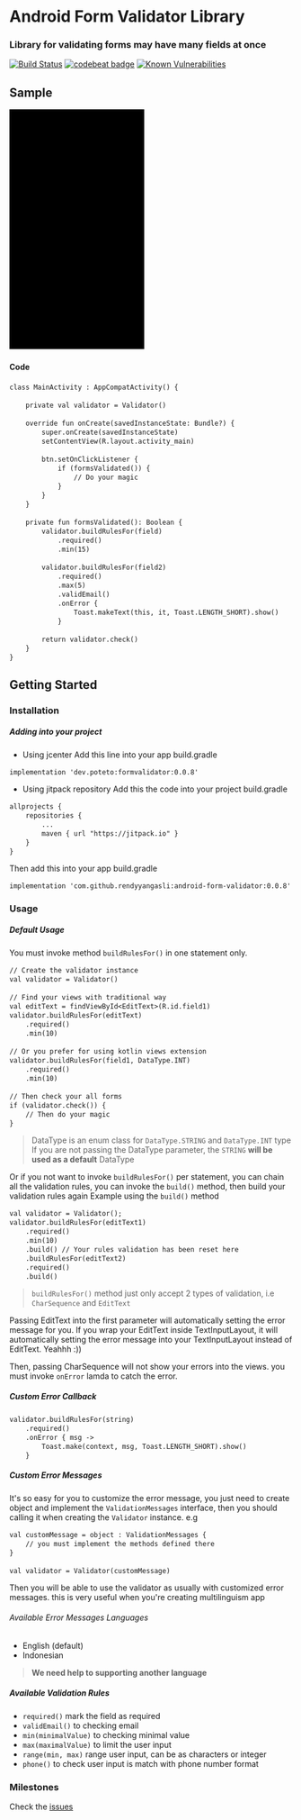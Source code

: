 # Android Form Validator Library
### Library for validating forms may have many fields at once

[![Build Status](https://travis-ci.org/rendyyangasli/android-form-validator.svg?branch=master)](https://travis-ci.org/rendyyangasli/android-form-validator)
[![codebeat badge](https://codebeat.co/badges/dbc9d2b3-09aa-46e2-878b-933a85d620c9)](https://codebeat.co/projects/github-com-rendyyangasli-android-form-validator-master)
[![Known Vulnerabilities](https://snyk.io/test/github/rendyyangasli/android-form-validator/badge.svg?targetFile=form-validator%2Fbuild.gradle)](https://snyk.io/test/github/rendyyangasli/android-form-validator?targetFile=form-validator%2Fbuild.gradle)

## Sample

![](asset/demo.gif)

#### Code 
```
class MainActivity : AppCompatActivity() {

    private val validator = Validator()

    override fun onCreate(savedInstanceState: Bundle?) {
        super.onCreate(savedInstanceState)
        setContentView(R.layout.activity_main)

        btn.setOnClickListener {
            if (formsValidated()) {
                // Do your magic
            }
        }
    }

    private fun formsValidated(): Boolean {
        validator.buildRulesFor(field)
            .required()
            .min(15)

        validator.buildRulesFor(field2)
            .required()
            .max(5)
            .validEmail()
            .onError {
                Toast.makeText(this, it, Toast.LENGTH_SHORT).show()
            }

        return validator.check()
    }
}
```

## Getting Started
### Installation

##### Adding into your project
 * Using jcenter 
 Add this line into your app build.gradle
```
implementation 'dev.poteto:formvalidator:0.0.8'
```

 * Using jitpack repository
 Add this the code into your project build.gradle 
```
allprojects {
    repositories {
        ...
        maven { url "https://jitpack.io" }
    }
}
```
Then  add this into your app build.gradle
```
implementation 'com.github.rendyyangasli:android-form-validator:0.0.8'
```


### Usage
##### Default Usage

You must invoke method `buildRulesFor()` in one statement only.

``` 
// Create the validator instance
val validator = Validator()

// Find your views with traditional way
val editText = findViewById<EditText>(R.id.field1)
validator.buildRulesFor(editText)
    .required()
    .min(10)
        
// Or you prefer for using kotlin views extension
validator.buildRulesFor(field1, DataType.INT)
    .required()
    .min(10)

// Then check your all forms 
if (validator.check()) {
    // Then do your magic
}
```

> DataType is an enum class for `DataType.STRING` and `DataType.INT` type 
> If you are not passing the DataType parameter, the `STRING` **will be used as a default** DataType

Or if you not want to invoke `buildRulesFor()` per statement, you can chain all the validation rules, you can invoke the `build()` method, then build your validation rules again
Example using the `build()` method 

```
val validator = Validator();
validator.buildRulesFor(editText1)
    .required()
    .min(10)
    .build() // Your rules validation has been reset here
    .buildRulesFor(editText2) 
    .required()
    .build()
``` 

> `buildRulesFor()` method just only accept 2 types of validation, i.e `CharSequence` and `EditText`

Passing EditText into the first parameter will automatically setting the error message for you. If you wrap your EditText inside TextInputLayout, it will automatically setting the error message into your TextInputLayout instead of EditText. Yeahhh :)) 

Then, passing CharSequence will not show your errors into the views. you must invoke `onError` lamda to catch the error.


##### Custom Error Callback
```
validator.buildRulesFor(string)
    .required()
    .onError { msg -> 
        Toast.make(context, msg, Toast.LENGTH_SHORT).show()
    }
```

##### Custom Error Messages 
It's so easy for you to customize the error message, you just need to create object and implement the `ValidationMessages` interface, then you should calling it when creating the `Validator` instance. e.g 
```
val customMessage = object : ValidationMessages {
    // you must implement the methods defined there
}

val validator = Validator(customMessage)
```
Then you will be able to use the validator as usually with customized error messages. this is very useful when you're creating multilinguism app

###### Available Error Messages Languages
* English (default)
* Indonesian
> **We need help to supporting another language**

##### Available Validation Rules
* `required()` mark the field as required
* `validEmail()` to checking email
* `min(minimalValue)` to checking minimal value 
* `max(maximalValue)` to limit the user input
* `range(min, max)` range user input, can be as characters or integer
* `phone()` to check user input is match with phone number format

### Milestones
Check the [issues](https://github.com/rendyyangasli/android-form-validator/issues)